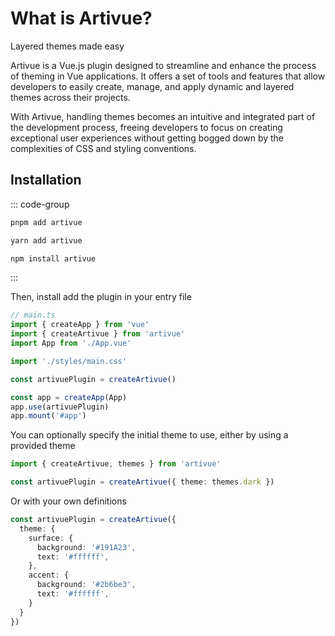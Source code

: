 <script setup>
import Card from '../components/Card.vue'
</script>

# What is Artivue?

<Card un-p="4" un-m="t-6" un-inline="block" un-transition="colors" un-duration="200" class="hover:(bg-artivue-accent/25 border-artivue-accent-hover/25) [&_div]:hover:(bg-artivue-accent/25 border-artivue-accent-hover/25) [&_p>span]:hover:text-artivue-accent-text-alt-1 [&_p]:hover:text-artivue-accent-text">
  <Card un-p="4" un-transition="colors" un-duration="400">
      <Card un-p="4" un-transition="colors" un-duration="600">
        <p un-m="0!" un-text="xl artivue-accent" un-transition="colors" un-duration="600"><span un-text="artivue-accent-action" un-transition="colors" un-duration="600">Layered themes</span> made easy</p>
      </Card>
  </Card>
</Card>

Artivue is a Vue.js plugin designed to streamline and enhance the process of theming in Vue applications. It offers a set of tools and features that allow developers to easily create, manage, and apply dynamic and layered themes across their projects.

With Artivue, handling themes becomes an intuitive and integrated part of the development process, freeing developers to focus on creating exceptional user experiences without getting bogged down by the complexities of CSS and styling conventions.

## Installation

::: code-group

```bash [pnpm]
pnpm add artivue
```

```bash [yarn]
yarn add artivue
```

```bash [npm]
npm install artivue
```

:::

Then, install add the plugin in your entry file

```typescript
// main.ts
import { createApp } from 'vue'
import { createArtivue } from 'artivue'
import App from './App.vue'

import './styles/main.css'

const artivuePlugin = createArtivue()

const app = createApp(App)
app.use(artivuePlugin)
app.mount('#app')
```

You can optionally specify the initial theme to use, either by using a provided theme

```typescript
import { createArtivue, themes } from 'artivue'

const artivuePlugin = createArtivue({ theme: themes.dark })
```

Or with your own definitions

```typescript
const artivuePlugin = createArtivue({
  theme: {
    surface: {
      background: '#191A23',
      text: '#ffffff',
    },
    accent: {
      background: '#2b6be3',
      text: '#ffffff',
    }
  }
})
```
